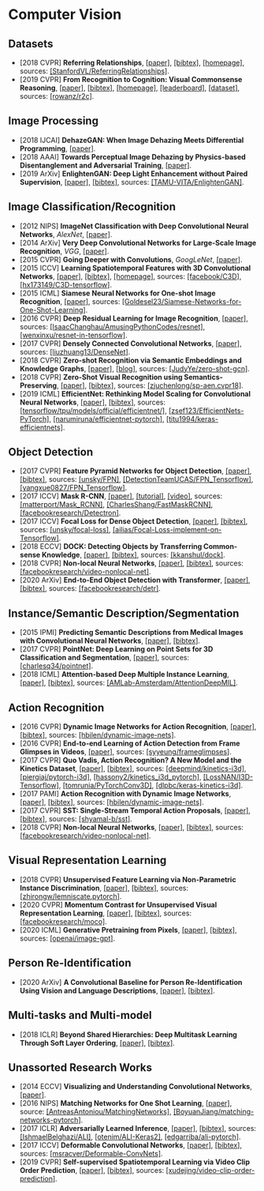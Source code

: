 # Computer Vision


## Datasets
- [2018 CVPR] **Referring Relationships**, [[paper]](http://openaccess.thecvf.com/content_cvpr_2018/papers/Krishna_Referring_Relationships_CVPR_2018_paper.pdf), [[bibtex]](/Bibtex/Referring%20Relationships.bib), [[homepage]](https://cs.stanford.edu/people/ranjaykrishna/referringrelationships/), sources: [[StanfordVL/ReferringRelationships]](https://github.com/StanfordVL/ReferringRelationships).
- [2019 CVPR] **From Recognition to Cognition: Visual Commonsense Reasoning**, [[paper]](https://arxiv.org/pdf/1811.10830.pdf), [[bibtex]](/Bibtex/From%20Recognition%20to%20Cognition%20-%20Visual%20Commonsense%20Reasoning.bib), [[homepage]](https://visualcommonsense.com), [[leaderboard]](https://visualcommonsense.com/leaderboard/), [[dataset]](https://visualcommonsense.com/download/), sources: [[rowanz/r2c]](https://github.com/rowanz/r2c/).

## Image Processing
- [2018 IJCAI] **DehazeGAN: When Image Dehazing Meets Differential Programming**, [[paper]](http://www.ijcai.org/proceedings/2018/0172.pdf).
- [2018 AAAI] **Towards Perceptual Image Dehazing by Physics-based Disentanglement and Adversarial Training**, [[paper]](https://pdfs.semanticscholar.org/7a73/6b46b37a67a440a29593e261f7c0b63f0ad5.pdf).
- [2019 ArXiv] **EnlightenGAN: Deep Light Enhancement without Paired Supervision**, [[paper]](https://arxiv.org/pdf/1906.06972.pdf), [[bibtex]](/Bibtex/EnlightenGAN%20-%20Deep%20Light%20Enhancement%20without%20Paired%20Supervision.bib), sources: [[TAMU-VITA/EnlightenGAN]](https://github.com/TAMU-VITA/EnlightenGAN).

## Image Classification/Recognition
- [2012 NIPS] **ImageNet Classification with Deep Convolutional Neural Networks**, _AlexNet_, [[paper]](https://papers.nips.cc/paper/4824-imagenet-classification-with-deep-convolutional-neural-networks.pdf).
- [2014 ArXiv] **Very Deep Convolutional Networks for Large-Scale Image Recognition**, _VGG_, [[paper]](https://arxiv.org/abs/1409.1556.pdf).
- [2015 CVPR] **Going Deeper with Convolutions**, _GoogLeNet_, [[paper]](https://arxiv.org/abs/1409.4842.pdf).
- [2015 ICCV] **Learning Spatiotemporal Features with 3D Convolutional Networks**, [[paper]](https://www.cv-foundation.org/openaccess/content_iccv_2015/papers/Tran_Learning_Spatiotemporal_Features_ICCV_2015_paper.pdf), [[bibtex]](/Bibtex/Learning%20Spatiotemporal%20Features%20with%203D%20Convolutional%20Networks.bib), [[homepage]](http://vlg.cs.dartmouth.edu/c3d/), sources: [[facebook/C3D]](https://github.com/facebook/C3D), [[hx173149/C3D-tensorflow]](https://github.com/hx173149/C3D-tensorflow).
- [2015 ICML] **Siamese Neural Networks for One-shot Image Recognition**, [[paper]](https://www.cs.cmu.edu/~rsalakhu/papers/oneshot1.pdf), sources: [[Goldesel23/Siamese-Networks-for-One-Shot-Learning]](https://github.com/Goldesel23/Siamese-Networks-for-One-Shot-Learning).
- [2016 CVPR] **Deep Residual Learning for Image Recognition**, [[paper]](https://arxiv.org/abs/1512.03385), sources: [[IsaacChanghau/AmusingPythonCodes/resnet]](https://github.com/IsaacChanghau/AmusingPythonCodes/tree/master/resnet), [[wenxinxu/resnet-in-tensorflow]](https://github.com/wenxinxu/resnet-in-tensorflow).
- [2017 CVPR] **Densely Connected Convolutional Networks**, [[paper]](https://arxiv.org/abs/1608.06993.pdf), sources: [[liuzhuang13/DenseNet]](https://github.com/liuzhuang13/DenseNet).
- [2018 CVPR] **Zero-shot Recognition via Semantic Embeddings and Knowledge Graphs**, [[paper]](https://arxiv.org/pdf/1803.08035.pdf), [[blog]](https://www.cnblogs.com/wangxiaocvpr/p/8682608.html), sources: [[JudyYe/zero-shot-gcn]](https://github.com/JudyYe/zero-shot-gcn).
- [2018 CVPR] **Zero-Shot Visual Recognition using Semantics-Preserving**, [[paper]](http://openaccess.thecvf.com/content_cvpr_2018/papers/Chen_Zero-Shot_Visual_Recognition_CVPR_2018_paper.pdf), [[bibtex]](/Bibtex/Zero-Shot%20Visual%20Recognition%20using%20Semantics-Preserving.bib), sources: [[zjuchenlong/sp-aen.cvpr18]](https://github.com/zjuchenlong/sp-aen.cvpr18).
- [2019 ICML] **EfficientNet: Rethinking Model Scaling for Convolutional Neural Networks**, [[paper]](http://proceedings.mlr.press/v97/tan19a/tan19a.pdf), [[bibtex]](/Bibtex/EfficientNet%20-%20Rethinking%20Model%20Scaling%20for%20Convolutional%20Neural%20Networks.bib), sources: [[tensorflow/tpu/models/official/efficientnet/]](https://github.com/tensorflow/tpu/tree/master/models/official/efficientnet), [[zsef123/EfficientNets-PyTorch]](https://github.com/zsef123/EfficientNets-PyTorch), [[narumiruna/efficientnet-pytorch]](https://github.com/narumiruna/efficientnet-pytorch), [[titu1994/keras-efficientnets]](https://github.com/titu1994/keras-efficientnets).

## Object Detection
- [2017 CVPR] **Feature Pyramid Networks for Object Detection**, [[paper]](http://openaccess.thecvf.com/content_cvpr_2017/papers/Lin_Feature_Pyramid_Networks_CVPR_2017_paper.pdf), [[bibtex]](/Bibtex/Feature%20Pyramid%20Networks%20for%20Object%20Detection.bib), sources: [[unsky/FPN]](https://github.com/unsky/FPN), [[DetectionTeamUCAS/FPN_Tensorflow]](https://github.com/DetectionTeamUCAS/FPN_Tensorflow), [[yangxue0827/FPN_Tensorflow]](https://github.com/yangxue0827/FPN_Tensorflow).
- [2017 ICCV] **Mask R-CNN**, [[paper]](https://arxiv.org/pdf/1703.06870.pdf), [[tutorial]](http://kaiminghe.com/iccv17tutorial/maskrcnn_iccv2017_tutorial_kaiminghe.pdf), [[video]](https://www.youtube.com/watch?v=2TikTv6PWDw), sources: [[matterport/Mask_RCNN]](https://github.com/matterport/Mask_RCNN), [[CharlesShang/FastMaskRCNN]](https://github.com/CharlesShang/FastMaskRCNN), [[facebookresearch/Detectron]](https://github.com/facebookresearch/Detectron).
- [2017 ICCV] **Focal Loss for Dense Object Detection**, [[paper]](http://openaccess.thecvf.com/content_ICCV_2017/papers/Lin_Focal_Loss_for_ICCV_2017_paper.pdf), [[bibtex]](/Bibtex/Focal%20Loss%20for%20Dense%20Object%20Detection.bib), sources: [[unsky/focal-loss]](https://github.com/unsky/focal-loss), [[ailias/Focal-Loss-implement-on-Tensorflow]](https://github.com/ailias/Focal-Loss-implement-on-Tensorflow).
- [2018 ECCV] **DOCK: Detecting Objects by Transferring Common-sense Knowledge**, [[paper]](http://openaccess.thecvf.com/content_ECCV_2018/papers/Krishna_Kumar_Singh_Transferring_Common-Sense_Knowledge_ECCV_2018_paper.pdf), [[bibtex]](/Bibtex/DOCK%20-%20Detecting%20Objects%20by%20transferring%20Common-sense%20Knowledge.bib), sources: [[kkanshul/dock]](https://github.com/kkanshul/dock).
- [2018 CVPR] **Non-local Neural Networks**, [[paper]](https://openaccess.thecvf.com/content_cvpr_2018/papers/Wang_Non-Local_Neural_Networks_CVPR_2018_paper.pdf), [[bibtex]](https://scholar.googleusercontent.com/scholar.bib?q=info:dtsk2oFHcYsJ:scholar.google.com/&output=citation&scisdr=CgWaFqqJELnwmeJ9qJw:AAGBfm0AAAAAXxp4sJxt-7do4aqsn1XgOOruNZrIHc-4&scisig=AAGBfm0AAAAAXxp4sB8sPviLkFE74qS4PXW9JOabaSdB&scisf=4&ct=citation&cd=-1&hl=en), sources: [[facebookresearch/video-nonlocal-net]](https://github.com/facebookresearch/video-nonlocal-net).
- [2020 ArXiv] **End-to-End Object Detection with Transformer**, [[paper]](https://arxiv.org/pdf/2005.12872.pdf), [[bibtex]](https://scholar.googleusercontent.com/scholar.bib?q=info:RrRUgHWANhcJ:scholar.google.com/&output=citation&scisdr=CgWaFqqJENWowxBdd8Q:AAGBfm0AAAAAXudYb8T9JCo4sAVRR3J62baW44Xip6jl&scisig=AAGBfm0AAAAAXudYb2JOQFDI6kjlMMC0R8y396axgaBW&scisf=4&ct=citation&cd=-1&hl=en), sources: [[facebookresearch/detr]](https://github.com/facebookresearch/detr).

## Instance/Semantic Description/Segmentation
- [2015 IPMI] **Predicting Semantic Descriptions from Medical Images with Convolutional Neural Networks**, [[paper]](/Documents/Papers/Predicting%20Semantic%20Descriptions%20from%20Medical%20Images%20with%20Convolutional%20Neural%20Networks.pdf), [[bibtex]](/Bibtex/Predicting%20Semantic%20Descriptions%20from%20Medical%20Images%20with%20Convolutional%20Neural%20Networks.bib).
- [2017 CVPR] **PointNet: Deep Learning on Point Sets for 3D Classification and Segmentation**, [[paper]](https://arxiv.org/pdf/1612.00593.pdf), sources: [[charlesq34/pointnet]](https://github.com/charlesq34/pointnet).
- [2018 ICML] **Attention-based Deep Multiple Instance Learning**, [[paper]](https://arxiv.org/pdf/1802.04712.pdf), [[bibtex]](/Bibtex/Attention-based%20Deep%20Multiple%20Instance%20Learning.bib), sources: [[AMLab-Amsterdam/AttentionDeepMIL]](https://github.com/AMLab-Amsterdam/AttentionDeepMIL).

## Action Recognition
- [2016 CVPR] **Dynamic Image Networks for Action Recognition**, [[paper]](https://www.egavves.com/data/cvpr2016bilen.pdf), [[bibtex]](/Bibtex/Dynamic%20Image%20Networks%20for%20Action%20Recognition.bib), sources: [[hbilen/dynamic-image-nets]](https://github.com/hbilen/dynamic-image-nets).
- [2016 CVPR] **End-to-end Learning of Action Detection from Frame Glimpses in Videos**, [[paper]](http://openaccess.thecvf.com/content_cvpr_2016/papers/Yeung_End-To-End_Learning_of_CVPR_2016_paper.pdf), sources: [[syyeung/frameglimpses]](https://github.com/syyeung/frameglimpses).
- [2017 CVPR] **Quo Vadis, Action Recognition? A New Model and the Kinetics Dataset**, [[paper]](https://arxiv.org/pdf/1705.07750.pdf), [[bibtex]](/Bibtex/Quo%20Vadis%20Action%20Recognition%20A%20New%20Model%20and%20the%20Kinetics%20Dataset.bib), sources: [[deepmind/kinetics-i3d]](https://github.com/deepmind/kinetics-i3d), [[piergiaj/pytorch-i3d]](https://github.com/piergiaj/pytorch-i3d), [[hassony2/kinetics_i3d_pytorch]](https://github.com/hassony2/kinetics_i3d_pytorch), [[LossNAN/I3D-Tensorflow]](https://github.com/LossNAN/I3D-Tensorflow), [[tomrunia/PyTorchConv3D]](https://github.com/tomrunia/PyTorchConv3D), [[dlpbc/keras-kinetics-i3d]](https://github.com/dlpbc/keras-kinetics-i3d).
- [2017 PAMI] **Action Recognition with Dynamic Image Networks**, [[paper]](http://homepages.inf.ed.ac.uk/hbilen/assets/pdf/Bilen17a.pdf), [[bibtex]](/Bibtex/Action%20Recognition%20with%20Dynamic%20Image%20Networks.bib), sources: [[hbilen/dynamic-image-nets]](https://github.com/hbilen/dynamic-image-nets).
- [2017 CVPR] **SST: Single-Stream Temporal Action Proposals**, [[paper]](http://vision.stanford.edu/pdf/buch2017cvpr.pdf), [[bibtex]](/Bibtex/SST%20-%20Single-Stream%20Temporal%20Action%20Proposals.bib), sources: [[shyamal-b/sst]](https://github.com/shyamal-b/sst/).
- [2018 CVPR] **Non-local Neural Networks**, [[paper]](https://openaccess.thecvf.com/content_cvpr_2018/papers/Wang_Non-Local_Neural_Networks_CVPR_2018_paper.pdf), [[bibtex]](https://scholar.googleusercontent.com/scholar.bib?q=info:dtsk2oFHcYsJ:scholar.google.com/&output=citation&scisdr=CgWaFqqJELnwmeJ9qJw:AAGBfm0AAAAAXxp4sJxt-7do4aqsn1XgOOruNZrIHc-4&scisig=AAGBfm0AAAAAXxp4sB8sPviLkFE74qS4PXW9JOabaSdB&scisf=4&ct=citation&cd=-1&hl=en), sources: [[facebookresearch/video-nonlocal-net]](https://github.com/facebookresearch/video-nonlocal-net).

## Visual Representation Learning
- [2018 CVPR] **Unsupervised Feature Learning via Non-Parametric Instance Discrimination**, [[paper]](https://openaccess.thecvf.com/content_cvpr_2018/CameraReady/0801.pdf), [[bibtex]](https://scholar.googleusercontent.com/scholar.bib?q=info:1E2PYnhskvwJ:scholar.google.com/&output=citation&scisdr=CgWaFqqJELnwmeJ8lGQ:AAGBfm0AAAAAXxp5jGT6LWpOHaTTgTNEiOrxULj7_uK0&scisig=AAGBfm0AAAAAXxp5jE0OPHNKASrpl8pJjTWnmHz3gYBI&scisf=4&ct=citation&cd=-1&hl=en), sources: [[zhirongw/lemniscate.pytorch]](https://github.com/zhirongw/lemniscate.pytorch).
- [2020 CVPR] **Momentum Contrast for Unsupervised Visual Representation Learning**, [[paper]](https://openaccess.thecvf.com/content_CVPR_2020/papers/He_Momentum_Contrast_for_Unsupervised_Visual_Representation_Learning_CVPR_2020_paper.pdf), [[bibtex]](https://scholar.googleusercontent.com/scholar.bib?q=info:Pzls_a0Opc0J:scholar.google.com/&output=citation&scisdr=CgWaFqqJELnwmeJzsCM:AAGBfm0AAAAAXxp2qCNdUC7_mki_5H5SO8mZfnR5Ljhg&scisig=AAGBfm0AAAAAXxp2qIMl3sJ5J7ShkNpzHzozN2ZjuC74&scisf=4&ct=citation&cd=-1&hl=en), sources: [[facebookresearch/moco]](https://github.com/facebookresearch/moco).
- [2020 ICML] **Generative Pretraining from Pixels**, [[paper]](https://proceedings.icml.cc/static/paper_files/icml/2020/6022-Paper.pdf), [[bibtex]](https://scholar.googleusercontent.com/scholar.bib?q=info:UYFjlz3yvssJ:scholar.google.com/&output=citation&scisdr=CgWaFqqJELnwmeJydH4:AAGBfm0AAAAAXxp3bH5dj8dn3OSSI2ITnN54YLB5mdGX&scisig=AAGBfm0AAAAAXxp3bEYrKNNlg9QH8F4nyOBTTb2EErql&scisf=4&ct=citation&cd=-1&hl=en), sources: [[openai/image-gpt]](https://github.com/openai/image-gpt).

## Person Re-Identification
- [2020 ArXiv] **A Convolutional Baseline for Person Re-Identification Using Vision and Language Descriptions**, [[paper]](https://arxiv.org/pdf/2003.00808.pdf), [[bibtex]](https://scholar.googleusercontent.com/scholar.bib?q=info:OhN6WDyVousJ:scholar.google.com/&output=citation&scisdr=CgWaFqqJELnwmeJ8M_I:AAGBfm0AAAAAXxp5K_L-_MIMz4jZPIhlKgIk6Zoju7SD&scisig=AAGBfm0AAAAAXxp5K-TmBR3hS_sgbVQdWd3vbhTUqQGh&scisf=4&ct=citation&cd=-1&hl=en).


## Multi-tasks and Multi-model
- [2018 ICLR] **Beyond Shared Hierarchies: Deep Multitask Learning Through Soft Layer Ordering**, [[paper]](https://openreview.net/pdf?id=BkXmYfbAZ), [[bibtex]](/Bibtex/Beyond%20Shared%20Hierarchies%20-%20Deep%20Multitask%20Learning%20Through%20Soft%20Layer%20Ordering.bib).

## Unassorted Research Works
- [2014 ECCV] **Visualizing and Understanding Convolutional Networks**, [[paper]](https://arxiv.org/abs/1311.2901.pdf).
- [2016 NIPS] **Matching Networks for One Shot Learning**, [[paper]](https://arxiv.org/pdf/1606.04080.pdf), source: [[AntreasAntoniou/MatchingNetworks]](https://github.com/AntreasAntoniou/MatchingNetworks), [[BoyuanJiang/matching-networks-pytorch]](https://github.com/BoyuanJiang/matching-networks-pytorch).
- [2017 ICLR] **Adversarially Learned Inference**, [[paper]](https://openreview.net/pdf?id=B1ElR4cgg), [[bibtex]](/Bibtex/Adversarially%20Learned%20Inference.bib), sources: [[IshmaelBelghazi/ALI]](https://github.com/IshmaelBelghazi/ALI), [[otenim/ALI-Keras2]](https://github.com/otenim/ALI-Keras2), [[edgarriba/ali-pytorch]](https://github.com/edgarriba/ali-pytorch).
- [2017 ICCV] **Deformable Convolutional Networks**, [[paper]](https://arxiv.org/pdf/1703.06211.pdf), [[bibtex]](/Bibtex/Deformable%20Convolutional%20Networks.bib), sources: [[msracver/Deformable-ConvNets]](https://github.com/msracver/Deformable-ConvNets).
- [2019 CVPR] **Self-supervised Spatiotemporal Learning via Video Clip Order Prediction**, [[paper]](http://openaccess.thecvf.com/content_CVPR_2019/papers/Xu_Self-Supervised_Spatiotemporal_Learning_via_Video_Clip_Order_Prediction_CVPR_2019_paper.pdf), [[bibtex]](https://scholar.googleusercontent.com/scholar.bib?q=info:qdwu8KZH170J:scholar.google.com/&output=citation&scisdr=CgU1_ws_EMa_0lNnjoI:AAGBfm0AAAAAXqZiloIyHf3LrUkffiHVAD4MSZwY773s&scisig=AAGBfm0AAAAAXqZiljEwy_Dd_DbmtHguxZx7uQw5XjSh&scisf=4&ct=citation&cd=-1&hl=en), sources: [[xudejing/video-clip-order-prediction]](https://github.com/xudejing/video-clip-order-prediction).